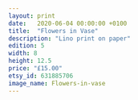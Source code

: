 ```yaml
---
layout: print
date:   2020-06-04 00:00:00 +0100
title:  "Flowers in Vase"
description: "Lino print on paper"
edition: 5
width: 8
height: 12.5
price: "£15.00"
etsy_id: 631885706
image_name: Flowers-in-vase
---
```

